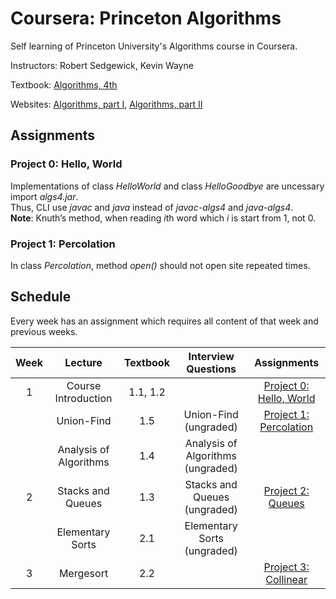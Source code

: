 # Coursera: Princeton Algorithms 

Self learning of Princeton University's Algorithms course in Coursera.

Instructors: Robert Sedgewick, Kevin Wayne

Textbook: [Algorithms, 4th](https://algs4.cs.princeton.edu/)

Websites: [Algorithms, part I](https://www.coursera.org/learn/algorithms-part1), [Algorithms, part II](https://www.coursera.org/learn/algorithms-part2)

## Assignments

### Project 0: Hello, World

Implementations of class *HelloWorld* and class *HelloGoodbye* are uncessary import *algs4.jar*.   
Thus, CLI use *javac* and *java* instead of *javac-algs4* and *java-algs4*.   
**Note**: Knuth’s method, when reading *i*th word which *i* is start from 1, not 0.

### Project 1: Percolation

In class *Percolation*, method *open()* should not open site repeated times.


## Schedule

Every week has an assignment which requires all content of that week and previous weeks.

| Week | Lecture | Textbook | Interview Questions | Assignments |
| :--: | :-----: | :------: | :-----------------: | :---------: |
| 1 | Course Introduction   | 1.1, 1.2 |  | [Project 0: Hello, World](https://coursera.cs.princeton.edu/algs4/assignments/hello/specification.php) |
|   | Union-Find            | 1.5 | Union-Find (ungraded) | [Project 1: Percolation](https://coursera.cs.princeton.edu/algs4/assignments/percolation/specification.php) |
|   | Analysis of Algorithms| 1.4 | Analysis of Algorithms (ungraded) |  |
| 2 | Stacks and Queues     | 1.3 | Stacks and Queues (ungraded) | [Project 2: Queues](https://coursera.cs.princeton.edu/algs4/assignments/queues/specification.php) |
|   | Elementary Sorts      | 2.1 | Elementary Sorts (ungraded) |  |
| 3 | Mergesort             | 2.2 |  | [Project 3: Collinear](https://coursera.cs.princeton.edu/algs4/assignments/collinear/specification.php) |
